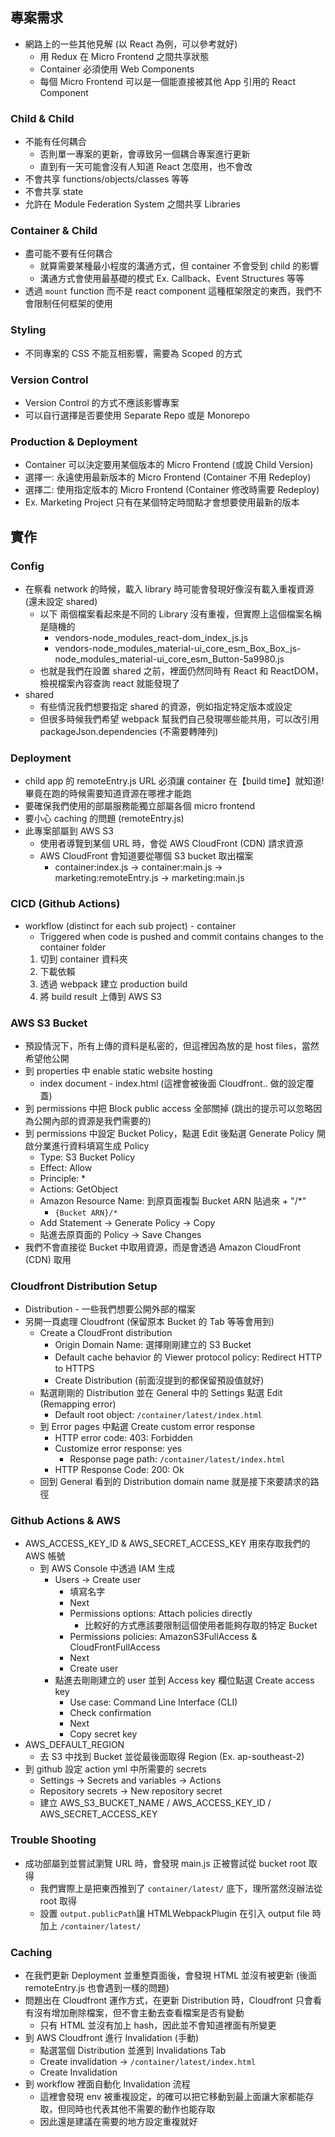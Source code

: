 ## 專案需求

- 網路上的一些其他見解 (以 React 為例，可以參考就好)
  - 用 Redux 在 Micro Frontend 之間共享狀態
  - Container 必須使用 Web Components
  - 每個 Micro Frontend 可以是一個能直接被其他 App 引用的 React Component

### Child & Child

- 不能有任何耦合
  - 否則單一專案的更新，會導致另一個耦合專案進行更新
  - 直到有一天可能會沒有人知道 React 怎麼用，也不會改
- 不會共享 functions/objects/classes 等等
- 不會共享 state
- 允許在 Module Federation System 之間共享 Libraries

### Container & Child

- 盡可能不要有任何耦合
  - 就算需要某種最小程度的溝通方式，但 container 不會受到 child 的影響
  - 溝通方式會使用最基礎的模式 Ex. Callback、Event Structures 等等
- 透過 `mount` function 而不是 react component 這種框架限定的東西，我們不會限制任何框架的使用

### Styling

- 不同專案的 CSS 不能互相影響，需要為 Scoped 的方式

### Version Control

- Version Control 的方式不應該影響專案
- 可以自行選擇是否要使用 Separate Repo 或是 Monorepo

### Production & Deployment

- Container 可以決定要用某個版本的 Micro Frontend (或說 Child Version)
- 選擇一: 永遠使用最新版本的 Micro Frontend (Container 不用 Redeploy)
- 選擇二: 使用指定版本的 Micro Frontend (Container 修改時需要 Redeploy)
- Ex. Marketing Project 只有在某個特定時間點才會想要使用最新的版本

## 實作

### Config

- 在察看 network 的時候，載入 library 時可能會發現好像沒有載入重複資源 (還未設定 shared)
  - 以下 兩個檔案看起來是不同的 Library 沒有重複，但實際上這個檔案名稱是隨機的
    - vendors-node_modules_react-dom_index_js.js
    - vendors-node_modules_material-ui_core_esm_Box_Box_js-node_modules_material-ui_core_esm_Button-5a9980.js
  - 也就是我們在設置 shared 之前，裡面仍然同時有 React 和 ReactDOM，檢視檔案內容查詢 react 就能發現了
- shared
  - 有些情況我們想要指定 shared 的資源，例如指定特定版本或設定
  - 但很多時候我們希望 webpack 幫我們自己發現哪些能共用，可以改引用 packageJson.dependencies (不需要轉陣列)

### Deployment

- child app 的 remoteEntry.js URL 必須讓 container 在【build time】就知道! 畢竟在跑的時候需要知道資源在哪裡才能跑
- 要確保我們使用的部屬服務能獨立部屬各個 micro frontend
- 要小心 caching 的問題 (remoteEntry.js)
- 此專案部屬到 AWS S3
  - 使用者導覽到某個 URL 時，會從 AWS CloudFront (CDN) 請求資源
  - AWS CloudFront 會知道要從哪個 S3 bucket 取出檔案
    - container:index.js -> container:main.js -> marketing:remoteEntry.js -> marketing:main.js

### CICD (Github Actions)

- workflow (distinct for each sub project) - container
  - Triggered when code is pushed and commit contains changes to the container folder
  1. 切到 container 資料夾
  2. 下載依賴
  3. 透過 webpack 建立 production build
  4. 將 build result 上傳到 AWS S3

### AWS S3 Bucket

- 預設情況下，所有上傳的資料是私密的，但這裡因為放的是 host files，當然希望他公開
- 到 properties 中 enable static website hosting
  - index document - index.html (這裡會被後面 Cloudfront.. 做的設定覆蓋)
- 到 permissions 中把 Block public access 全部關掉 (跳出的提示可以忽略因為公開內部的資源是我們需要的)
- 到 permissions 中設定 Bucket Policy，點選 Edit 後點選 Generate Policy 開啟分業進行資料填寫生成 Policy
  - Type: S3 Bucket Policy
  - Effect: Allow
  - Principle: \*
  - Actions: GetObject
  - Amazon Resource Name: 到原頁面複製 Bucket ARN 貼過來 + "/\*"
    - `{Bucket ARN}/*`
  - Add Statement -> Generate Policy -> Copy
  - 貼進去原頁面的 Policy -> Save Changes
- 我們不會直接從 Bucket 中取用資源，而是會透過 Amazon CloudFront (CDN) 取用

### Cloudfront Distribution Setup

- Distribution - 一些我們想要公開外部的檔案
- 另開一頁處理 Cloudfront (保留原本 Bucket 的 Tab 等等會用到)
  - Create a CloudFront distribution
    - Origin Domain Name: 選擇剛剛建立的 S3 Bucket
    - Default cache behavior 的 Viewer protocol policy: Redirect HTTP to HTTPS
    - Create Distribution (前面沒提到的都保留預設值就好)
  - 點選剛剛的 Distribution 並在 General 中的 Settings 點選 Edit (Remapping error)
    - Default root object: `/container/latest/index.html`
  - 到 Error pages 中點選 Create custom error response
    - HTTP error code: 403: Forbidden
    - Customize error response: yes
      - Response page path: `/container/latest/index.html`
    - HTTP Response Code: 200: Ok
  - 回到 General 看到的 Distribution domain name 就是接下來要請求的路徑

### Github Actions & AWS

- AWS_ACCESS_KEY_ID & AWS_SECRET_ACCESS_KEY 用來存取我們的 AWS 帳號
  - 到 AWS Console 中透過 IAM 生成
    - Users -> Create user
      - 填寫名字
      - Next
      - Permissions options: Attach policies directly
        - 比較好的方式應該要限制這個使用者能夠存取的特定 Bucket
      - Permissions policies: AmazonS3FullAccess & CloudFrontFullAccess
      - Next
      - Create user
    - 點進去剛剛建立的 user 並到 Access key 欄位點選 Create access key
      - Use case: Command Line Interface (CLI)
      - Check confirmation
      - Next
      - Copy secret key
- AWS_DEFAULT_REGION
  - 去 S3 中找到 Bucket 並從最後面取得 Region (Ex. ap-southeast-2)
- 到 github 設定 action yml 中所需要的 secrets
  - Settings -> Secrets and variables -> Actions
  - Repository secrets -> New repository secret
  - 建立 AWS_S3_BUCKET_NAME / AWS_ACCESS_KEY_ID / AWS_SECRET_ACCESS_KEY

### Trouble Shooting

- 成功部屬到並嘗試瀏覽 URL 時，會發現 main.js 正被嘗試從 bucket root 取得
  - 我們實際上是把東西推到了 `container/latest/` 底下，理所當然沒辦法從 root 取得
  - 設置 `output.publicPath`讓 HTMLWebpackPlugin 在引入 output file 時加上 `/container/latest/`

### Caching

- 在我們更新 Deployment 並重整頁面後，會發現 HTML 並沒有被更新 (後面 remoteEntry.js 也會遇到一樣的問題)
- 問題出在 Cloudfront 運作方式，在更新 Distribution 時，Cloudfront 只會看有沒有增加刪除檔案，但不會主動去查看檔案是否有變動
  - 只有 HTML 並沒有加上 hash，因此並不會知道裡面有所變更
- 到 AWS Cloudfront 進行 Invalidation (手動)
  - 點選當個 Distribution 並進到 Invalidations Tab
  - Create invalidation -> `/container/latest/index.html`
  - Create Invalidation
- 到 workflow 裡面自動化 Invalidation 流程
  - 這裡會發現 env 被重複設定，的確可以把它移動到最上面讓大家都能存取，但同時也代表其他不需要的動作也能存取
  - 因此還是建議在需要的地方設定重複就好
